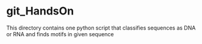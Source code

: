 # git_HandsOn

This directory contains one python script that classifies sequences as DNA or RNA and finds motifs in given sequence
